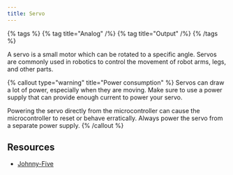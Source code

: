 ```yaml
---
title: Servo
---
```


{% tags %}
{% tag title="Analog" /%}
{% tag title="Output" /%}
{% /tags %}

A servo is a small motor which can be rotated to a specific angle. Servos are commonly used in robotics to control the movement of robot arms, legs, and other parts.

{% callout type="warning" title="Power consumption" %}
Servos can draw a lot of power, especially when they are moving. Make sure to use a power supply that can provide enough current to power your servo.

Powering the servo directly from the microcontroller can cause the microcontroller to reset or behave erratically. Always power the servo from a separate power supply.
{% /callout %}

## Resources

- [Johnny-Five](https://johnny-five.io/api/servo/)
